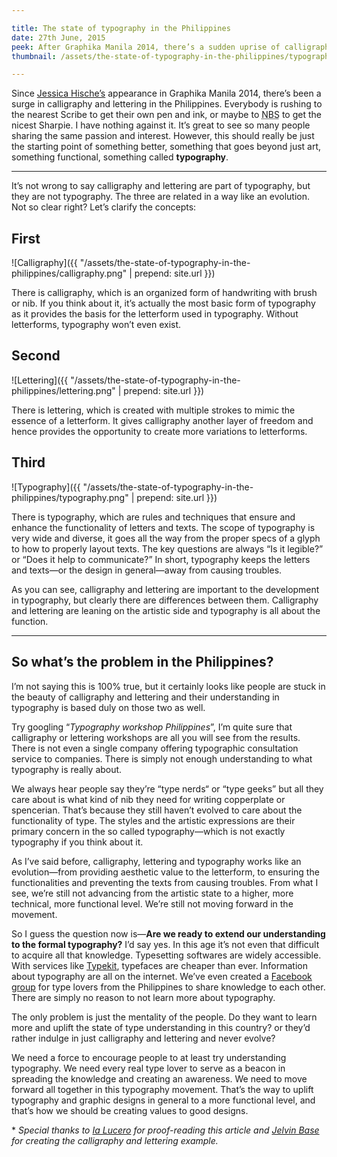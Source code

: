 ```yaml
---

title: The state of typography in the Philippines
date: 27th June, 2015
peek: After Graphika Manila 2014, there’s a sudden uprise of calligraphy and lettering in the Philippines. It’s great to see so many people sharing the same passion and interest. However, we’re still not reaching the end of the big movement. Can we reach it? That’s the question.
thumbnail: /assets/the-state-of-typography-in-the-philippines/typography.png

---
```


Since [Jessica Hische’s](http://jessicahische.is) appearance in Graphika Manila 2014, there’s been a surge in calligraphy and lettering in the Philippines. Everybody is rushing to the nearest Scribe to get their own pen and ink, or maybe to <abbr title="National Book Store">NBS</abbr> to get the nicest Sharpie. I have nothing against it. It’s great to see so many people sharing the same passion and interest. However, this should really be just the starting point of something better, something that goes beyond just art, something functional, something called **typography**.

****

It’s not wrong to say calligraphy and lettering are part of typography, but they are not typography. The three are related in a way like an evolution. Not so clear right? Let’s clarify the concepts: 

## First

![Calligraphy]({{ "/assets/the-state-of-typography-in-the-philippines/calligraphy.png" | prepend: site.url }})

There is calligraphy, which is an organized form of handwriting with brush or nib. If you think about it, it’s actually the most basic form of typography as it provides the basis for the letterform used in typography. Without letterforms, typography won’t even exist.

## Second

![Lettering]({{ "/assets/the-state-of-typography-in-the-philippines/lettering.png" | prepend: site.url }})

There is lettering, which is created with multiple strokes to mimic the essence of a letterform. It gives calligraphy another layer of freedom and hence provides the opportunity to create more variations to letterforms.

## Third

![Typography]({{ "/assets/the-state-of-typography-in-the-philippines/typography.png" | prepend: site.url }})

There is typography, which are rules and techniques that ensure and enhance the functionality of letters and texts. The scope of typography is very wide and diverse, it goes all the way from the proper specs of a glyph to how to properly layout texts. The key questions are always “Is it legible?” or “Does it help to communicate?” In short, typography keeps the letters and texts—or the design in general—away from causing troubles.

As you can see, calligraphy and lettering are important to the development in typography, but clearly there are differences between them. Calligraphy and lettering are leaning on the artistic side and typography is all about the function.

****

## So what’s the problem in the Philippines?

I’m not saying this is 100% true, but it certainly looks like people are stuck in the beauty of calligraphy and lettering and their understanding in typography is based duly on those two as well.

Try googling “*Typography workshop Philippines*”, I’m quite sure that calligraphy or lettering workshops are all you will see from the results. There is not even a single company offering typographic consultation service to companies. There is simply not enough understanding to what typography is really about.

We always hear people say they’re “type nerds“ or “type geeks” but all they care about is what kind of nib they need for writing copperplate or spencerian. That’s because they still haven’t evolved to care about the functionality of type. The styles and the artistic expressions are their primary concern in the so called typography—which is not exactly typography if you think about it.

As I’ve said before, calligraphy, lettering and typography works like an evolution—from providing aesthetic value to the letterform, to ensuring the functionalities and preventing the texts from causing troubles. From what I see, we’re still not advancing from the artistic state to a higher, more technical, more functional level. We’re still not moving forward in the movement.

So I guess the question now is—**Are we ready to extend our understanding to the formal typography?** I’d say yes. In this age it’s not even that difficult to acquire all that knowledge. Typesetting softwares are widely accessible. With services like [Typekit](https://typekit.com), typefaces are cheaper than ever. Information about typography are all on the internet. We’ve even created a [Facebook group](https://www.facebook.com/groups/typeph/) for type lovers from the Philippines to share knowledge to each other. There are simply no reason to not learn more about typography.

The only problem is just the mentality of the people. Do they want to learn more and uplift the state of type understanding in this country? or they’d rather indulge in just calligraphy and lettering and never evolve? 

We need a force to encourage people to at least try understanding typography. We need every real type lover to serve as a beacon in spreading the knowledge and creating an awareness. We need to move forward all together in this typography movement. That’s the way to uplift typography and graphic designs in general to a more functional level, and that’s how we should be creating values to good designs.

\* _Special thanks to [Ia Lucero](http://stellify.net/) for proof-reading this article and [Jelvin Base](https://instagram.com/_jelvin/) for creating the calligraphy and lettering example._

